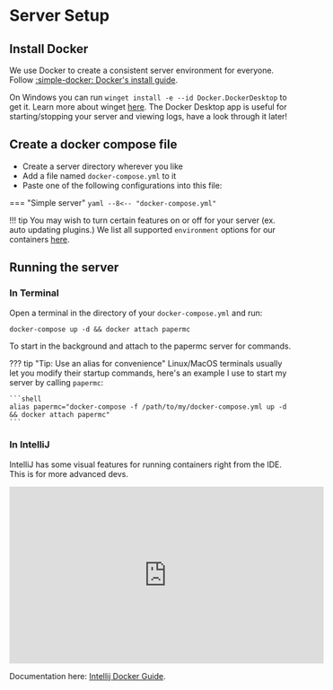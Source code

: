 # Server Setup

## Install Docker

We use Docker to create a consistent server environment for everyone. Follow [:simple-docker: Docker's install guide](https://docs.docker.com/get-docker/).

On Windows you can run `winget install -e --id Docker.DockerDesktop` to get it. Learn more about winget [here](https://learn.microsoft.com/en-us/windows/package-manager/winget/). The Docker Desktop app is useful for starting/stopping your server and viewing logs, have a look through it later!

## Create a docker compose file

- Create a server directory wherever you like
- Add a file named `docker-compose.yml` to it
- Paste one of the following configurations into this file:

=== "Simple server"
    ```yaml
    --8<-- "docker-compose.yml"
    ```


!!! tip
    You may wish to turn certain features on or off for your server (ex. auto updating plugins.) We list all supported `environment` options for our containers [here](https://github.com/MineInAbyss/Docker).

## Running the server

### In Terminal

Open a terminal in the directory of your `docker-compose.yml` and run:

```shell
docker-compose up -d && docker attach papermc
```

To start in the background and attach to the papermc server for commands.

??? tip "Tip: Use an alias for convenience"
    Linux/MacOS terminals usually let you modify their startup commands, here's an example I use to start my server by calling `papermc`:

    ```shell
    alias papermc="docker-compose -f /path/to/my/docker-compose.yml up -d && docker attach papermc"
    ```
### In IntelliJ

IntelliJ has some visual features for running containers right from the IDE. This is for more advanced devs.

<iframe width="560" height="315" src="https://www.youtube.com/embed/ck6xQqSOlpw" title="YouTube video player" frameborder="0" allow="accelerometer; autoplay; clipboard-write; encrypted-media; gyroscope; picture-in-picture" allowfullscreen></iframe>

Documentation here: [Intellij Docker Guide](https://www.jetbrains.com/help/idea/docker.html).
